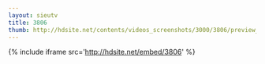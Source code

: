 ```yaml
---
layout: sieutv
title: 3806
thumb: http://hdsite.net/contents/videos_screenshots/3000/3806/preview_360p.mp4.jpg
---
```

{% include iframe src='http://hdsite.net/embed/3806' %}
 
